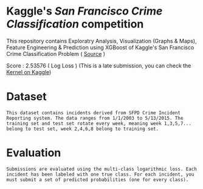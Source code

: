 # Kaggle's *San Francisco Crime Classification* competition
This repository contains Exploratry Analysis, Visualization (Graphs & Maps), Feature Engineering & Prediction using XGBoost of Kaggle's San Francisco Crime Classification Problem ( [Source](https://www.kaggle.com/c/sf-crime) )

Score : 2.53576 ( Log Loss ) (This is a late submission, you can check the [Kernel on Kaggle](https://www.kaggle.com/hamzael1/sf-crimes-2-74-score-feature-engineering-xgboost))
# Dataset

`This dataset contains incidents derived from SFPD Crime Incident Reporting system. The data ranges from 1/1/2003 to 5/13/2015. The training set and test set rotate every week, meaning week 1,3,5,7... belong to test set, week 2,4,6,8 belong to training set. `

# Evaluation

`Submissions are evaluated using the multi-class logarithmic loss. Each incident has been labeled with one true class. For each incident, you must submit a set of predicted probabilities (one for every class). `
